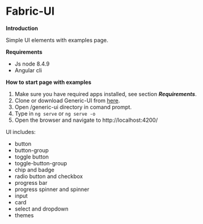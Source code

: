 # Fabric-UI

**Introduction**

Simple UI elements with examples page.

**Requirements**

* Js node 8.4.9
* Angular cli

**How to start page with examples**

1. Make sure you have required apps installed, see section _**Requirements**_.
2. Clone or download Generic-UI from [here](https://github.com/kpawelczak/generic-ui).
3. Open /generic-ui directory in comand prompt.
4. Type in 
<code>ng serve</code> 
or 
<code>ng serve -o</code>
5. Open the browser and navigate to http://localhost:4200/

UI includes: 

* button
* button-group
* toggle button
* toggle-button-group
* chip and badge
* radio button and checkbox
* progress bar
* progress spinner and spinner
* input
* card
* select and dropdown
* themes
